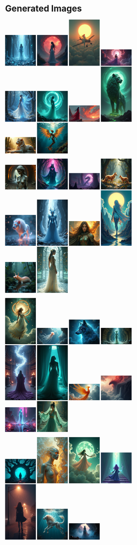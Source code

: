 # Generated Images



<img src="2025_07_15_01.png" width="100"/> <img src="2025_07_15_02.png" width="100"/> <img src="2025_07_15_03.png" width="100"/> <img src="2025_07_15_04.png" width="100"/> <img src="2025_07_15_05.png" width="100"/> <img src="2025_07_15_06.png" width="100"/> <img src="2025_07_15_07.png" width="100"/> <img src="2025_07_15_08.png" width="100"/> <img src="2025_07_15_09.png" width="100"/> <img src="2025_07_15_10.png" width="100"/>

<img src="2025_07_15_11.png" width="100"/> <img src="2025_07_15_12.png" width="100"/> <img src="2025_07_15_13.png" width="100"/> <img src="2025_07_15_14.png" width="100"/> <img src="2025_07_15_15.png" width="100"/> <img src="2025_07_15_16.png" width="100"/> <img src="2025_07_15_17.png" width="100"/> <img src="2025_07_15_18.png" width="100"/> <img src="2025_07_15_19.png" width="100"/> <img src="2025_07_15_20.png" width="100"/>

<img src="2025_07_15_21.png" width="100"/> <img src="2025_07_15_22.png" width="100"/> <img src="2025_07_15_23.png" width="100"/> <img src="2025_07_15_24.png" width="100"/> <img src="2025_07_15_25.png" width="100"/> <img src="2025_07_15_26.png" width="100"/> <img src="2025_07_15_27.png" width="100"/> <img src="2025_07_15_28.png" width="100"/> <img src="2025_07_15_29.png" width="100"/> <img src="2025_07_15_30.png" width="100"/>

<img src="2025_07_15_31.png" width="100"/> <img src="2025_07_15_32.png" width="100"/> <img src="2025_07_15_33.png" width="100"/> <img src="2025_07_15_34.png" width="100"/> <img src="2025_07_15_35.png" width="100"/> <img src="2025_07_15_36.png" width="100"/> <img src="2025_07_15_37.png" width="100"/>